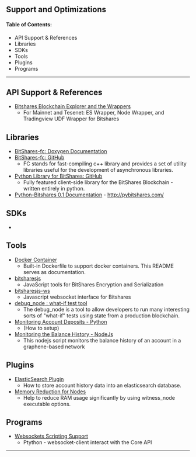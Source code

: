 ## Support and Optimizations

#### Table of Contents:
- API Support & References
- Libraries
- SDKs
- Tools
- Plugins
- Programs

***

## API Support & References

- [Bitshares Blockchain Explorer and the Wrappers](../forge/api_support/explorer-wrappers.md#bitshares-blockchain-explorer-and-the-apis)
  - For Mainnet and Tesenet: ES Wrapper, Node Wrapper, and Tradingview UDF Wrapper for Bitshares

## Libraries
- [BitShares-fc: Doxygen Documentation](http://open-explorer.io/doxygen/fc/)
- [BitShares-fc: GitHub](https://github.com/bitshares/bitshares-fc#fc)
  - FC stands for fast-compiling c++ library and provides a set of utility libraries useful for the development of asynchronous libraries. 
- [Python Library for BitShares: GitHub](https://github.com/bitshares/python-bitshares#python-library-for-bitshares)
  - Fully featured client-side library for the BitShares Blockchain - written entirely in python. 
- [Python-Bitshares 0.1 Documentation](http://docs.pybitshares.com/) - http://pybitshares.com/

 
## SDKs
- 

## Tools

- [Docker Container](https://github.com/bitshares/bitshares-core/blob/master/README-docker.md)
  -  Built-in Dockerfile to support docker containers. This README serves as documentation.
- [bitsharesjs](https://github.com/bitshares/bitsharesjs#bitsharesjs-bitsharesjs)
  - JavaScript tools for BitShares Encryption and Serialization
- [bitsharesjs-ws](https://github.com/bitshares/bitsharesjs-ws#bitshares-websocket-interface-bitsharesjs-ws)
  - Javascript websocket interface for Bitshares 
- [debug_node : what-if test tool](../forge/sdk_tools/debug_node_whatif_test.md#debug_node--what-if-test-tool)
  - The debug_node is a tool to allow developers to run many interesting sorts of "what-if" tests using state from a production blockchain. 
- [Monitoring Account Deposits - Python](../forge/sdk_tools/monitoring_python.md#monitoring-account-deposits---python)
  - (How to setup)
- [Monitoring the Balance History - NodeJs](../forge/sdk_tools/monitoring_nodejs.md#monitoring-the-balance-history---nodejs)
  - This nodejs script monitors the balance history of an account in a graphene-based network
 


## Plugins

- [ElasticSearch Plugin](../forge/plugins/elastic_search_plugin.md#elasticsearch-plugin)
  - How to store account history data into an elasticsearch database.
- [Memory Reduction for Nodes](../forge/plugins/nodes_memory_reduction.md#memory-reduction-for-nodes)
  - Help to reduce RAM usage significantly by using witness_node executable options.

## Programs

- [Websockets Scripting Support](../forge/program_libraries/websocket_scripting_support.md#websockets-scripting-support)
  - Ptython - websocket-client interact with the Core API





***

